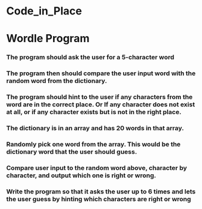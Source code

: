 # Code_in_Place
# Wordle Program
### The program should ask the user for a 5-character word
### The program then should compare the user input word with the random word from the dictionary.
### The program should hint to the user if any characters from the word are in the correct place. Or If any character does not exist at all, or if         any character exists but is not in the right place.
### The dictionary is in an array and has 20 words in that array.
### Randomly pick one word from the array. This would be the dictionary word that the user should guess. 
### Compare user input to the random word above, character by character, and output which one is right or wrong.
### Write the program so that it asks the user up to 6 times and lets the user guess by hinting which characters are right or wrong
